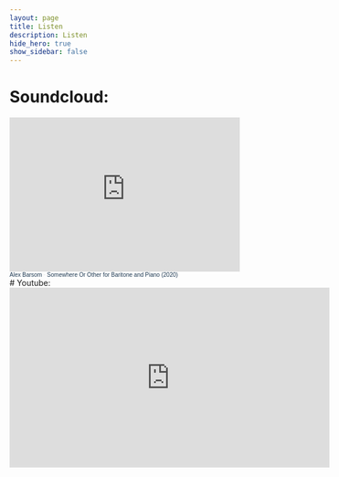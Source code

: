 ```yaml
---
layout: page
title: Listen
description: Listen
hide_hero: true
show_sidebar: false
---
```


# Soundcloud:
<iframe width="80%" height="270" scrolling="no" frameborder="no" allow="autoplay" src="https://w.soundcloud.com/player/?url=https%3A//api.soundcloud.com/tracks/955578445&color=%23ff5500&auto_play=false&hide_related=false&show_comments=true&show_user=true&show_reposts=false&show_teaser=true&visual=true"></iframe><div style="font-size: 10px; color: #cccccc;line-break: anywhere;word-break: normal;overflow: hidden;white-space: nowrap;text-overflow: ellipsis; font-family: Interstate,Lucida Grande,Lucida Sans Unicode,Lucida Sans,Garuda,Verdana,Tahoma,sans-serif;font-weight: 100;"><a href="https://soundcloud.com/user-52978723" title="Alex Barsom" target="_blank" style="color: #1D3851; text-decoration: none;">Alex Barsom</a> · <a href="https://soundcloud.com/user-52978723/somewhere-or-other-for-baritone-and-piano-2020" title="Somewhere Or Other for Baritone and Piano (2020)" target="_blank" style="color: #1D3851; text-decoration: none;">Somewhere Or Other for Baritone and Piano (2020)</a></div>
# Youtube:

<iframe width="560" height="315" src="https://www.youtube.com/embed/8q0CeNBiQUA" title="YouTube video player" frameborder="0" allow="accelerometer; autoplay; clipboard-write; encrypted-media; gyroscope; picture-in-picture" allowfullscreen></iframe>